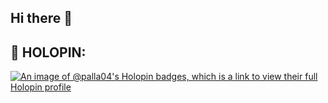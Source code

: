 ## Hi there 👋

<!--
**Palla04/Palla04** is a ✨ _special_ ✨ repository because its `README.md` (this file) appears on your GitHub profile.

Here are some ideas to get you started:

- 🔭 I’m currently working on ...
- 🌱 I’m currently learning ...
- 👯 I’m looking to collaborate on ...
- 🤔 I’m looking for help with ...
- 💬 Ask me about ...
- 📫 How to reach me: ...
- 😄 Pronouns: ...
- ⚡ Fun fact: ...
-->
## 🐉 HOLOPIN:
[![An image of @palla04's Holopin badges, which is a link to view their full Holopin profile](https://holopin.me/palla04)](https://holopin.io/@palla04)

